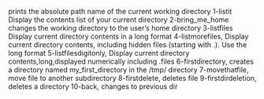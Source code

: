 prints the absolute path name of the current working directory
1-listit Display the contents list of your current directory
2-bring_me_home changes the working directory to the user’s home directory
3-listfiles Display current directory contents in a long format
4-listmorefiles, Display current directory contents, including hidden files (starting with .). Use the long format
5-listfilesdigitonly, Display current directory contents,long,displayed numerically including .files
6-firstdirectory, creates a directory named my_first_directory in the /tmp/ directory
7-movethatfile, move file to another subdirectory
8-firstdelete, deletes file
9-firstdirdeletion, deletes a directory
10-back, changes to previous dir
